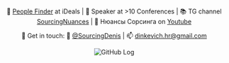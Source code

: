 <div align="center">
  
<p align="center">
🔎 <a href="https://www.linkedin.com/in/sourcingdenis/">People Finder</a> at iDeals | 🎤 Speaker at >10 Conferences | 📚 TG channel <a href="t.me/sourcingnuances">SourcingNuances</a> | 👀 Нюансы Сорсинга on <a href="https://www.youtube.com/channel/UCpZXjGpN3CwjSY8vS4cvyrw">Youtube</a>
</p>
  
<p align="center">
  💬 Get in touch: 📲 <a href="t.me/sourcingdenis">@SourcingDenis</a> | 📫 <a href="mailto:dinkevich.hr@gmail.com">dinkevich.hr@gmail.com</a>
  </p>
  
![GitHub Log](https://data.whicdn.com/images/330882659/original.gif)

</div>

